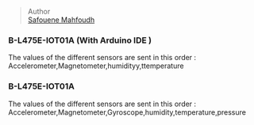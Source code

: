 
> Author  
> [Safouene Mahfoudh](https://github.com/Safouene-Mahfoudh)











### B-L475E-IOT01A (With Arduino IDE )
The values of the different sensors are sent in this order :  Accelerometer,Magnetometer,humidityy,ttemperature


### B-L475E-IOT01A
The values of the different sensors are sent in this order :  Accelerometer,Magnetometer,Gyroscope,humidity,temperature,pressure
